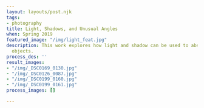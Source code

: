 ```yaml
---
layout: layouts/post.njk
tags:
- photography
title: Light, Shadows, and Unusual Angles
when: Spring 2019
featured_image: "/img/light_feat.jpg"
description: This work explores how light and shadow can be used to abstract everyday
  objects.
process_des: ''
result_images:
- "/img/_DSC0169_0130.jpg"
- "/img/_DSC0126_0087.jpg"
- "/img/_DSC0199_0160.jpg"
- "/img/_DSC0199_0161.jpg"
process_images: []

---
```

